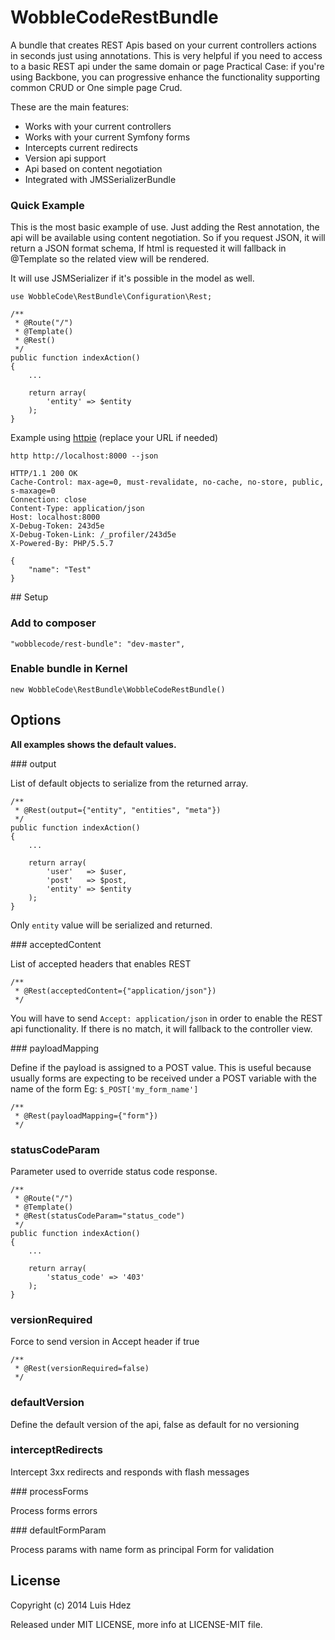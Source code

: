 
# WobbleCodeRestBundle

A bundle that creates REST Apis based on your current controllers actions in
seconds just using annotations. This is very helpful if you need to access to a
basic REST api under the same domain or page Practical Case: if you're using
Backbone, you can progressive enhance the functionality supporting common CRUD
or One simple page Crud.

These are the main features:

+ Works with your current controllers
+ Works with your current Symfony forms
+ Intercepts current redirects
+ Version api support
+ Api based on content negotiation
+ Integrated with JMSSerializerBundle

### Quick Example

This is the most basic example of use. Just adding the Rest annotation, the api
will be available using content negotiation. So if you request JSON, it will
return a JSON format schema, If html is requested it will fallback in @Template
so the related view will be rendered.

It will use JSMSerializer if it's possible in
the model as well.

    use WobbleCode\RestBundle\Configuration\Rest;

    /**
     * @Route("/")
     * @Template()
     * @Rest()
     */
    public function indexAction()
    {
        ...

        return array(
            'entity' => $entity
        );
    }

Example using [httpie](https://github.com/jakubroztocil/httpie)
(replace your URL if needed)

    http http://localhost:8000 --json

    HTTP/1.1 200 OK
    Cache-Control: max-age=0, must-revalidate, no-cache, no-store, public, s-maxage=0
    Connection: close
    Content-Type: application/json
    Host: localhost:8000
    X-Debug-Token: 243d5e
    X-Debug-Token-Link: /_profiler/243d5e
    X-Powered-By: PHP/5.5.7

    {
        "name": "Test"
    }


## Setup

### Add to composer

    "wobblecode/rest-bundle": "dev-master",

### Enable bundle in Kernel

    new WobbleCode\RestBundle\WobbleCodeRestBundle()

## Options

**All examples shows the default values.**

### output

List of default objects to serialize from the returned array.

    /**
     * @Rest(output={"entity", "entities", "meta"})
     */
    public function indexAction()
    {
        ...

        return array(
            'user'   => $user,
            'post'   => $post,
            'entity' => $entity
        );
    }

Only `entity` value will be serialized and returned.

### acceptedContent

List of accepted headers that enables REST

    /**
     * @Rest(acceptedContent={"application/json"})
     */

You will have to send `Accept: application/json` in order to enable the REST api
functionality. If there is no match, it will fallback to the controller view.

### payloadMapping

Define if the payload is assigned to a POST value. This is useful because
usually forms are expecting to be received under a POST variable with the name
of the form Eg: `$_POST['my_form_name']`

    /**
     * @Rest(payloadMapping={"form"})
     */

### statusCodeParam

Parameter used to override status code response.

    /**
     * @Route("/")
     * @Template()
     * @Rest(statusCodeParam="status_code")
     */
    public function indexAction()
    {
        ...

        return array(
            'status_code' => '403'
        );
    }

### versionRequired

Force to send version in Accept header if true

    /**
     * @Rest(versionRequired=false)
     */

### defaultVersion

Define the default version of the api, false as default for no versioning

### interceptRedirects

Intercept 3xx redirects and responds with flash messages

### processForms

Process forms errors

### defaultFormParam

Process params with name form as principal Form for validation

## License

Copyright (c) 2014 Luis Hdez

Released under MIT LICENSE, more info at LICENSE-MIT file.
